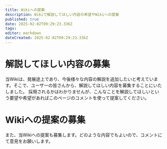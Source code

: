 ```yaml
---
title: Wikiへの提案
description: Wikiで解説してほしい内容の希望やWikiへの提案
published: true
date: 2025-02-02T09:29:23.336Z
tags: 
editor: markdown
dateCreated: 2025-02-02T09:29:23.336Z
---
```


# 解説してほしい内容の募集
当Wikiは、発展途上であり、今後様々な内容の解説を追加したいと考えています。そこで、ユーザーの皆さんから、解説してほしい内容を募集することにいたしました。
採用されるかはわかりませんが、こんなことを解説してほしいという要望や希望があればこのページのコメントを使って提案してください。

# Wikiへの提案の募集　
また、当Wikiへの提案も募集します。どのような内容でもよいので、コメントにて意見をお願いします。